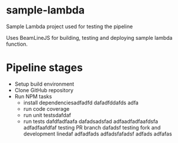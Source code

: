 # sample-lambda
Sample Lambda project used for testing the pipeline

Uses BeamLineJS for building, testing and deploying sample lambda function.

# Pipeline stages
* Setup build environment
* Clone GitHub repository
* Run NPM tasks
  * install dependenciesadfadfd
  dafadfddafds
  adfa
  * run code coverage
  * run unit testsdafdaf
  * run tests
dafdfadfaafa
dafadsadsfad
adfaadfadfaafdsfa
adfadfaafdfaf
testing PR branch
dafadsf
testing fork and development linedaf
adfadfads
adfadsfafadsf
adfads
adfafas
